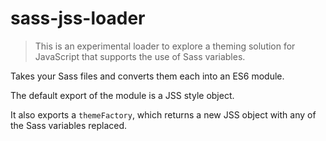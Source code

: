 # sass-jss-loader

> This is an experimental loader to explore a theming solution for JavaScript that supports the use of Sass variables.

Takes your Sass files and converts them each into an ES6 module.

The default export of the module is a JSS style object.

It also exports a `themeFactory`, which returns a new JSS object with any of the Sass variables replaced. 
